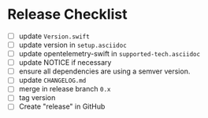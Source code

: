 # Release Checklist

- [ ] update `Version.swift`
- [ ] update version in `setup.asciidoc`
- [ ] update opentelemetry-swift in `supported-tech.asciidoc`
- [ ] update NOTICE if necessary
- [ ] ensure all dependencies are using a semver version.
- [ ] update `CHANGELOG.md`
- [ ] merge in release branch `0.x`
- [ ] tag version
- [ ] Create "release" in GitHub
